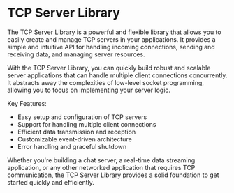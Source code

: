 # TCP Server Library

The TCP Server Library is a powerful and flexible library that allows you to easily create and manage TCP servers in your applications. It provides a simple and intuitive API for handling incoming connections, sending and receiving data, and managing server resources.

With the TCP Server Library, you can quickly build robust and scalable server applications that can handle multiple client connections concurrently. It abstracts away the complexities of low-level socket programming, allowing you to focus on implementing your server logic.

Key Features:
- Easy setup and configuration of TCP servers
- Support for handling multiple client connections
- Efficient data transmission and reception
- Customizable event-driven architecture
- Error handling and graceful shutdown

Whether you're building a chat server, a real-time data streaming application, or any other networked application that requires TCP communication, the TCP Server Library provides a solid foundation to get started quickly and efficiently.

